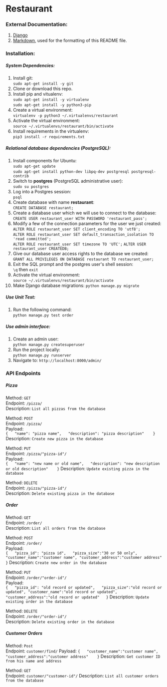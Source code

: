 # Restaurant
### External Documentation:

1. [Django](https://docs.djangoproject.com/en/2.0/releases/2.0/)
2. [Markdown](https://bitbucket.org/tutorials/markdowndemo), used for the formatting of this README file.

### Installation:
##### System Dependencies:

1. Install git:  
`sudo apt-get install -y git`
2. Clone or download this repo.
3. Install pip and vitualenv:  
`sudo apt-get install -y virtualenv`  
`sudo apt-get install -y python3-pip`
4. Create a virtual environment:  
`virtualenv -p python3 ~/.virtualenvs/restaurant`
5. Activate the virtual environment:  
`source ~/.virtualenvs/restaurant/bin/activate`
6. Install requirements in the virtualenv:  
`pip3 install -r requirements.txt`

##### Relational database dependencies (PostgreSQL):
1. Install components for Ubuntu:  
`sudo apt-get update`  
`sudo apt-get install python-dev libpq-dev postgresql postgresql-contrib`
2. Switch to **postgres** (PostgreSQL administrative user):  
`sudo su postgres`
3. Log into a Postgres session:  
`psql`
4. Create database with name **restaurant**:  
`CREATE DATABASE restaurant;`
5. Create a database user which we will use to connect to the database:  
`CREATE USER restaurant_user WITH PASSWORD 'restaurant_pass';`
6. Modify a few of the connection parameters for the user we just created:  
`ALTER ROLE restaurant_user SET client_encoding TO 'utf8';`  
`ALTER ROLE restaurant_user SET default_transaction_isolation TO 'read committed';`  
`ALTER ROLE restaurant_user SET timezone TO 'UTC';` 
`ALTER USER restaurant_user CREATEDB;`
7. Give our database user access rights to the database we created:  
`GRANT ALL PRIVILEGES ON DATABASE restaurant TO restaurant_user;`
8. Exit the SQL prompt and the postgres user's shell session:  
`\q` then `exit`
9. Activate the virtual environment:  
`source ~/.virtualenvs/restaurant/bin/activate`
10. Make Django database migrations: 
`python manage.py migrate`

##### Use Unit Test:
1. Run the following command:  
`python manage.py test order`

##### Use admin interface:
1. Create an admin user:  
`python manage.py createsuperuser`
2. Run the project locally:  
`python manage.py runserver`
3. Navigate to: `http://localhost:8000/admin/`
 

### API Endpoints
##### Pizza
Method: `GET`  
Endpoint: `/pizza/`  
Description: `List all pizzas from the database`

Method: `POST`  
Endpoint: `/pizza/`  
Payload:  
`{  
    "name": "pizza name",  
    "description": "pizza description"   
}`
Description: `Create new pizza in the database`

Method: `PUT`  
Endpoint: `/pizza/"pizza-id"/`  
Payload:  
`{  
    "name": "new name or old name",  
    "description": "new description or old description"   
}`
Description: `Update existing pizza in the database`

Method: `DELETE`  
Endpoint: `/pizza/"pizza-id"/`  
Description: `Delete existing pizza in the database`

##### Order
Method: `GET`  
Endpoint: `/order/`  
Description: `List all orders from the database`

Method: `POST`  
Endpoint: `/order/`  
Payload:  
`{  
    "pizza_id": "pizza id",  
    "pizza_size":"30 or 50 only",
	"customer_name":"customer name",
	"customer_address":"customer address"  
}`
Description: `Create new order in the database`

Method: `PUT`  
Endpoint: `/order/"order-id"/`  
Payload:  
`{  
    "pizza_id": "old record or updated",  
    "pizza_size":"old record or updated",
	"customer_name":"old record or updated",
	"customer_address":"old record or updated"  
}`
Description: `Update existing order in the database`

Method: `DELETE`  
Endpoint: `/order/"order-id"/`  
Description: `Delete existing order in the database`

##### Customer Orders
Method: `Post`  
Endpoint: `customer/find/` 
Payload: 
`{  
	"customer_name":"customer name",
	"customer_address":"customer address"   
}`
Description: `Get customer ID from his name and address`

Method: `GET`  
Endpoint: `customer/"customer-id"/` 
Description: `List all customer orders from the database`


